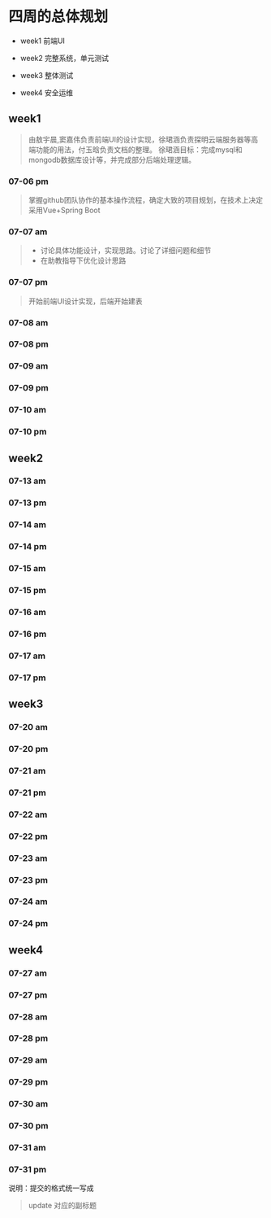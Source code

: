 # 四周的总体规划

- week1 前端UI

- week2 完整系统，单元测试

- week3 整体测试

- week4 安全运维

## week1

>由敖宇晨,窦嘉伟负责前端UI的设计实现，徐珺涵负责探明云端服务器等高端功能的用法，付玉晗负责文档的整理。
>徐珺涵目标：完成mysql和mongodb数据库设计等，并完成部分后端处理逻辑。


### 07-06 pm

>掌握github团队协作的基本操作流程，确定大致的项目规划，在技术上决定采用Vue+Spring Boot

### 07-07 am

>- 讨论具体功能设计，实现思路。讨论了详细问题和细节
>- 在助教指导下优化设计思路

### 07-07 pm

> 开始前端UI设计实现，后端开始建表

### 07-08 am

### 07-08 pm

### 07-09 am

### 07-09 pm

### 07-10 am

### 07-10 pm

## week2

### 07-13 am

### 07-13 pm

### 07-14 am

### 07-14 pm

### 07-15 am

### 07-15 pm

### 07-16 am

### 07-16 pm

### 07-17 am

### 07-17 pm

## week3

### 07-20 am

### 07-20 pm

### 07-21 am

### 07-21 pm

### 07-22 am

### 07-22 pm

### 07-23 am

### 07-23 pm

### 07-24 am

### 07-24 pm

## week4

### 07-27 am

### 07-27 pm

### 07-28 am

### 07-28 pm

### 07-29 am

### 07-29 pm

### 07-30 am

### 07-30 pm

### 07-31 am

### 07-31 pm

说明：提交的格式统一写成

> update 对应的副标题
